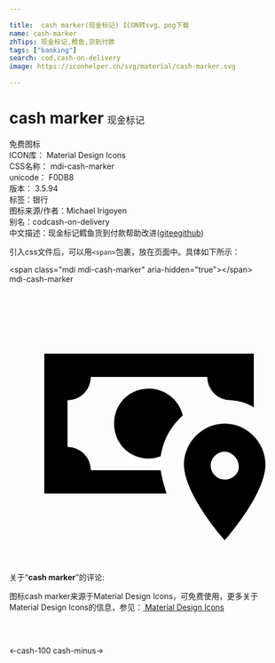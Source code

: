 ```yaml
---

title:  cash marker(现金标记) ICON转svg、png下载
name: cash-marker
zhTips: 现金标记,鳕鱼,货到付款
tags: ["banking"]
search: cod,cash-on-delivery
image: https://iconhelper.cn/svg/material/cash-marker.svg

---
```


# cash marker  <small style="font-size: 60%;font-weight: 100">现金标记</small>


<div class="detail-page">
<p>
<span><span class="badge-success badge">免费图标</span> </span>
<br/>
<span>
ICON库：
<span class="badge-secondary badge">Material Design Icons</span> 
</span>
<br/>
<span>
CSS名称：
<span class="badge-secondary badge">mdi-cash-marker</span> 
</span>
<br/>
<span>
unicode：
<span class="badge-secondary badge">F0DB8</span> 
<copy-btn content='F0DB8' btn-title=""></copy-btn>
<copy-btn :content='String.fromCodePoint(parseInt("F0DB8", 16))' btn-title="复制U"></copy-btn>
</span>
<br/>
<span>
版本：
<span class="badge-secondary badge">3.5.94</span> 
</span><br/><span>标签：<span class="badge-light badge"><router-link to="/tags/banking.html">银行</router-link></span></span>
<br/>
<span>图标来源/作者：<span class="badge-light badge">Michael Irigoyen</span></span> 
<br/>
<span>别名：<span class="badge-light badge">cod</span><span class="badge-light badge">cash-on-delivery</span></span><br/><span class="zh-detail">中文描述：<span class="badge-primary badge">现金标记</span><span class="badge-primary badge">鳕鱼</span><span class="badge-primary badge">货到付款</span><span class="help-link"><span>帮助改进</span>(<a href="https://gitee.com/liuwave/icon-helper/edit/master/json/material/cash-marker.json" target="_blank" rel="noopener noreferrer">gitee</a><a href="https://github.com/liuwave/icon-helper/edit/master/json/material/cash-marker.json" target="_blank" rel="noopener noreferrer">github</a></span>)</span><br/>
</p>
</div>
<div class="alert alert-dark">
  <i class="mdi mdi-cash-marker mdi-48px"></i>
  <i class="mdi mdi-cash-marker mdi-36px"></i>
  <i class="mdi mdi-cash-marker mdi-24px"></i>
  <i class="mdi mdi-cash-marker mdi-18px"></i>
</div>
<div>
  <p>引入css文件后，可以用<code>&lt;span&gt;</code>包裹，放在页面中。具体如下所示：    
  </p>
  <div class="alert alert-primary" style="font-size: 14px">
    &lt;span class="mdi mdi-cash-marker" aria-hidden="true"&gt;&lt;/span&gt;
    <copy-btn content='<span class="mdi mdi-cash-marker" aria-hidden="true"></span>'></copy-btn>
  </div>
  <div class="alert alert-secondary">
    <i class="mdi mdi-cash-marker"
    style="font-size: 24px"
    aria-hidden="true"></i> mdi-cash-marker
    <copy-btn content="mdi-cash-marker" btn-title="复制图标名称"></copy-btn>
  </div>
</div>
<div id="svg" class="svg-wrap">
<svg xmlns="http://www.w3.org/2000/svg" viewBox="0 0 24 24"><path d="M18.5,16.8C17.8,16.8 17.3,16.2 17.3,15.6C17.3,14.9 17.9,14.4 18.5,14.4C19.1,14.4 19.7,15 19.7,15.6C19.8,16.2 19.2,16.8 18.5,16.8M18.5,12C16.6,12 15,13.6 15,15.5C15,18.1 18.5,22 18.5,22C18.5,22 22,18.1 22,15.5C22,13.6 20.4,12 18.5,12M14.9,11.3C14.6,10 13.4,9 12,9C10.3,9 9,10.3 9,12C9,13.7 10.3,15 12,15C12.4,15 12.7,14.9 13,14.8C13.2,13.4 13.9,12.2 14.9,11.3M13,16H7A2,2 0 0,0 5,14V10A2,2 0 0,0 7,8H17A2,2 0 0,0 19,10C19,10 20,10 21,10.6V6H3V18H13.5C13.3,17.3 13.1,16.7 13,16Z" /></svg>
</div>
<detail full-name='mdi-cash-marker'></detail>
<div class="icon-detail__container">
<p>关于“<b>cash marker</b>”的评论:</p>
</div>
<Vssue title="关于“cash marker”的评论" />    
<div><p>图标cash marker来源于Material Design Icons，可免费使用，更多关于 Material Design Icons的信息，参见：<a target="_blank" href="https://iconhelper.cn/material.html"> Material Design Icons</a>
</p></div>

<div style="padding:2rem 0 " class="page-nav"><p class="inner"><span class="prev">←<router-link to="/icon/cash-100.html">cash-100</router-link></span> <span class="next"><router-link to="/icon/cash-minus.html">cash-minus</router-link>→</span></p></div>

